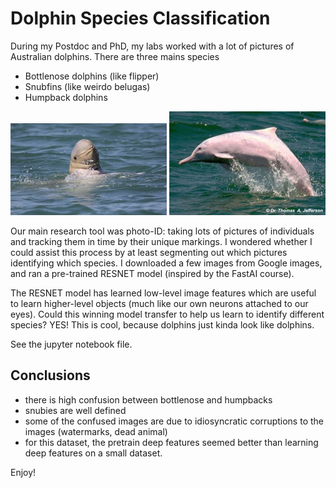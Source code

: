 # Dolphin Species Classification

During my Postdoc and PhD, my labs worked with a lot of pictures of Australian dolphins. There are three mains species
+ Bottlenose dolphins (like flipper)
+ Snubfins (like weirdo belugas)
+ Humpback dolphins

![snub](https://raw.githubusercontent.com/faraway1nspace/DataChallenges/master/FastAi_Challenges/Dolphin_Classifier/data/dolphins/train/snubfin/snubfin.11.jpg)
![tursiops](https://raw.githubusercontent.com/faraway1nspace/DataChallenges/master/FastAi_Challenges/Dolphin_Classifier/data/dolphins/train/humpbac/humpbac.17.jpg)


Our main research tool was photo-ID: taking lots of pictures of individuals and tracking them in time by their unique markings. I wondered whether I could assist this process by at least segmenting out which pictures identifying which species. I downloaded a few images from Google images, and ran a pre-trained RESNET model (inspired by the FastAI course).

The RESNET model has learned low-level image features which are useful to learn higher-level objects (much like our own neurons attached to our eyes). Could this winning model transfer to help us learn to identify different species? YES! This is cool, because dolphins just kinda look like dolphins.

See the jupyter notebook file.

## Conclusions
+ there is high confusion between bottlenose and humpbacks
+ snubies are well defined
+ some of the confused images are due to idiosyncratic corruptions to the images (watermarks, dead animal)
+ for this dataset, the pretrain deep features seemed better than learning deep features on a small dataset.

Enjoy!